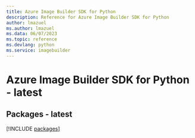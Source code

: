```yaml
---
title: Azure Image Builder SDK for Python
description: Reference for Azure Image Builder SDK for Python
author: lmazuel
ms.author: lmazuel
ms.data: 06/07/2023
ms.topic: reference
ms.devlang: python
ms.service: imagebuilder
---
```

# Azure Image Builder SDK for Python - latest
## Packages - latest
[!INCLUDE [packages](image-builder-index.md)]